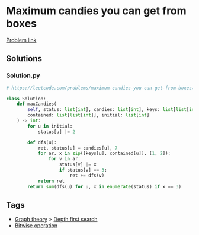 # Maximum candies you can get from boxes

[Problem link](https://leetcode.com/problems/maximum-candies-you-can-get-from-boxes/)

## Solutions


### Solution.py
```py
# https://leetcode.com/problems/maximum-candies-you-can-get-from-boxes/

class Solution:
    def maxCandies(
        self, status: list[int], candies: list[int], keys: list[list[int]],
        contained: list[list[int]], initial: list[int]
    ) -> int:
        for u in initial:
            status[u] |= 2

        def dfs(u):
            ret, status[u] = candies[u], 7
            for ar, x in zip([keys[u], contained[u]], [1, 2]):
                for v in ar:
                    status[v] |= x
                    if status[v] == 3:
                        ret += dfs(v)
            return ret
        return sum(dfs(u) for u, x in enumerate(status) if x == 3)
```
## Tags

* [Graph theory](/Collections/graph-theory.md#graph-theory) > [Depth first search](/Collections/graph-theory.md#depth-first-search)
* [Bitwise operation](/Collections/bitwise-operation.md#bitwise-operation)

